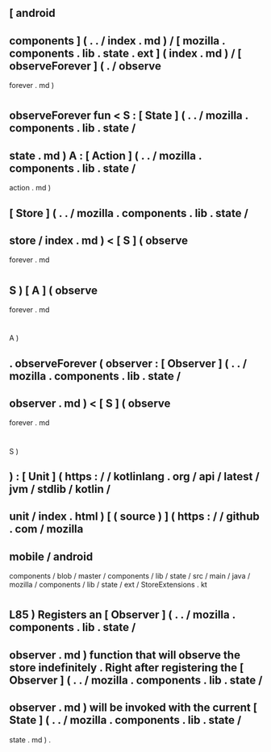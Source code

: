[
android
-
components
]
(
.
.
/
index
.
md
)
/
[
mozilla
.
components
.
lib
.
state
.
ext
]
(
index
.
md
)
/
[
observeForever
]
(
.
/
observe
-
forever
.
md
)
#
observeForever
fun
<
S
:
[
State
]
(
.
.
/
mozilla
.
components
.
lib
.
state
/
-
state
.
md
)
A
:
[
Action
]
(
.
.
/
mozilla
.
components
.
lib
.
state
/
-
action
.
md
)
>
[
Store
]
(
.
.
/
mozilla
.
components
.
lib
.
state
/
-
store
/
index
.
md
)
<
[
S
]
(
observe
-
forever
.
md
#
S
)
[
A
]
(
observe
-
forever
.
md
#
A
)
>
.
observeForever
(
observer
:
[
Observer
]
(
.
.
/
mozilla
.
components
.
lib
.
state
/
-
observer
.
md
)
<
[
S
]
(
observe
-
forever
.
md
#
S
)
>
)
:
[
Unit
]
(
https
:
/
/
kotlinlang
.
org
/
api
/
latest
/
jvm
/
stdlib
/
kotlin
/
-
unit
/
index
.
html
)
[
(
source
)
]
(
https
:
/
/
github
.
com
/
mozilla
-
mobile
/
android
-
components
/
blob
/
master
/
components
/
lib
/
state
/
src
/
main
/
java
/
mozilla
/
components
/
lib
/
state
/
ext
/
StoreExtensions
.
kt
#
L85
)
Registers
an
[
Observer
]
(
.
.
/
mozilla
.
components
.
lib
.
state
/
-
observer
.
md
)
function
that
will
observe
the
store
indefinitely
.
Right
after
registering
the
[
Observer
]
(
.
.
/
mozilla
.
components
.
lib
.
state
/
-
observer
.
md
)
will
be
invoked
with
the
current
[
State
]
(
.
.
/
mozilla
.
components
.
lib
.
state
/
-
state
.
md
)
.
